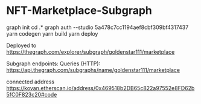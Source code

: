 # NFT-Marketplace-Subgraph

graph init
cd .*
graph auth --studio 5a478c7cc1194aef8cbf309bf4317437
yarn codegen
yarn build
yarn deploy

Deployed to https://thegraph.com/explorer/subgraph/goldenstar111/marketplace

Subgraph endpoints:
Queries (HTTP):     https://api.thegraph.com/subgraphs/name/goldenstar111/marketplace

connected address
https://kovan.etherscan.io/address/0x469518b2DB65c822a97552e8FD62b5fC0F823c20#code
